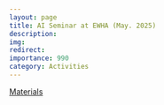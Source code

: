 ```yaml
---
layout: page
title: AI Seminar at EWHA (May. 2025) 
description: 
img: 
redirect: 
importance: 990
category: Activities
---
```


<a href=''> Materials </a>

